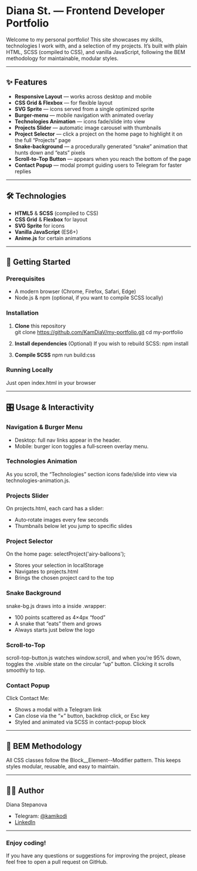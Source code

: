 # Diana St. — Frontend Developer Portfolio

Welcome to my personal portfolio! This site showcases my skills, technologies I work with, and a selection of my projects. It’s built with plain HTML, SCSS (compiled to CSS), and vanilla JavaScript, following the BEM methodology for maintainable, modular styles.

---

## ✨ Features

- **Responsive Layout** — works across desktop and mobile  
- **CSS Grid & Flexbox** — for flexible layout  
- **SVG Sprite** — icons served from a single optimized sprite 
- **Burger‑menu** — mobile navigation with animated overlay  
- **Technologies Animation** — icons fade/slide into view  
- **Projects Slider** — automatic image carousel with thumbnails  
- **Project Selector** — click a project on the home page to highlight it on the full “Projects” page  
- **Snake‑background** — a procedurally generated “snake” animation that hunts down and “eats” pixels  
- **Scroll‑to‑Top Button** — appears when you reach the bottom of the page  
- **Contact Popup** — modal prompt guiding users to Telegram for faster replies  

---

## 🛠 Technologies

- **HTML5** & **SCSS** (compiled to CSS)  
- **CSS Grid** & **Flexbox** for layout  
- **SVG Sprite** for icons 
- **Vanilla JavaScript** (ES6+)  
- **Anime.js** for certain animations  

---

## 🚀 Getting Started

### Prerequisites

- A modern browser (Chrome, Firefox, Safari, Edge)  
- Node.js & npm (optional, if you want to compile SCSS locally)  

### Installation

1. **Clone** this repository  
   git clone https://github.com/KamDiaV/my-portfolio.git
   cd my-portfolio

2. **Install dependencies** (Optional)
  If you wish to rebuild SCSS:
  npm install

3. **Compile SCSS** 
  npm run build:css

### Running Locally
  Just open index.html in your browser

---

## 🎛 Usage & Interactivity

### Navigation & Burger Menu
- Desktop: full nav links appear in the header.
- Mobile: burger icon toggles a full‑screen overlay menu.

### Technologies Animation
As you scroll, the “Technologies” section icons fade/slide into view via technologies-animation.js.

### Projects Slider
On projects.html, each card has a slider:
- Auto‑rotate images every few seconds
- Thumbnails below let you jump to specific slides

### Project Selector
On the home page:
selectProject('airy-balloons');

- Stores your selection in localStorage
- Navigates to projects.html
- Brings the chosen project card to the top

### Snake Background
snake-bg.js draws into a <canvas id="snake-bg"> inside .wrapper:
- 100 points scattered as 4×4px “food”
- A snake that “eats” them and grows
- Always starts just below the logo

### Scroll‑to‑Top
scroll-top-button.js watches window.scroll, and when you’re 95% down, toggles the .visible state on the circular “up” button. Clicking it scrolls smoothly to top.

### Contact Popup
Click Contact Me:
- Shows a modal with a Telegram link
- Can close via the “×” button, backdrop click, or Esc key
- Styled and animated via SCSS in contact-popup block

---

## 🔧 BEM Methodology
All CSS classes follow the Block__Element--Modifier pattern. This keeps styles modular, reusable, and easy to maintain.

---

## 👩‍💻 Author
Diana Stepanova

- Telegram: [@kamikodi](https://t.me/kamikodi)
- [LinkedIn](https://www.linkedin.com/in/diana-stepanova-9a08a335b/)

--- 

### Enjoy coding!
If you have any questions or suggestions for improving the project, please feel free to open a pull request on GitHub.